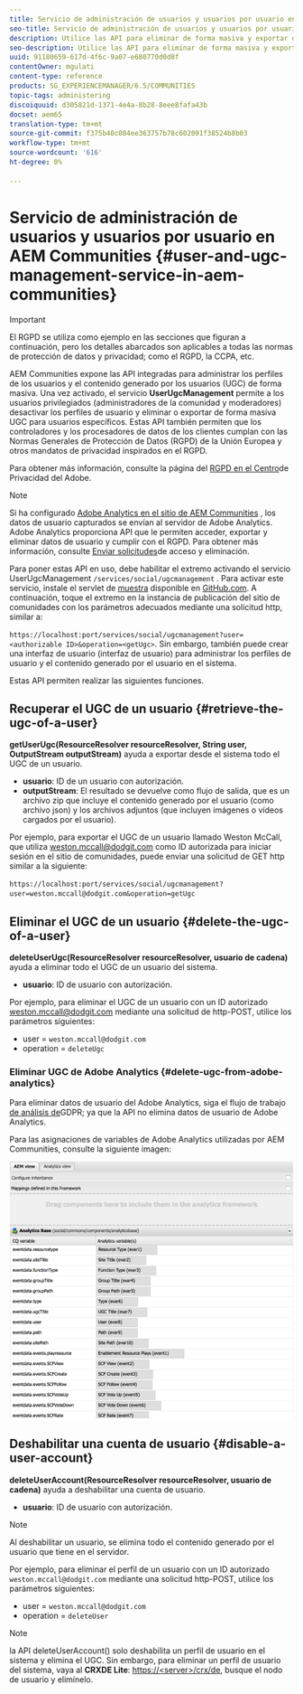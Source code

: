 ```yaml
---
title: Servicio de administración de usuarios y usuarios por usuario en AEM Communities
seo-title: Servicio de administración de usuarios y usuarios por usuario en AEM Communities
description: Utilice las API para eliminar de forma masiva y exportar de forma masiva contenido generado por el usuario, y para deshabilitar la cuenta de usuario.
seo-description: Utilice las API para eliminar de forma masiva y exportar de forma masiva contenido generado por el usuario, y para deshabilitar la cuenta de usuario.
uuid: 91180659-617d-4f6c-9a07-e680770d0d8f
contentOwner: mgulati
content-type: reference
products: SG_EXPERIENCEMANAGER/6.5/COMMUNITIES
topic-tags: administering
discoiquuid: d305821d-1371-4e4a-8b28-8eee8fafa43b
docset: aem65
translation-type: tm+mt
source-git-commit: f375b40c084ee363757b78c602091f38524b8b03
workflow-type: tm+mt
source-wordcount: '616'
ht-degree: 0%

---
```



# Servicio de administración de usuarios y usuarios por usuario en AEM Communities {#user-and-ugc-management-service-in-aem-communities}

>[!IMPORTANT]
>
>El RGPD se utiliza como ejemplo en las secciones que figuran a continuación, pero los detalles abarcados son aplicables a todas las normas de protección de datos y privacidad; como el RGPD, la CCPA, etc.

AEM Communities expone las API integradas para administrar los perfiles de los usuarios y el contenido generado por los usuarios (UGC) de forma masiva. Una vez activado, el servicio **UserUgcManagement** permite a los usuarios privilegiados (administradores de la comunidad y moderadores) desactivar los perfiles de usuario y eliminar o exportar de forma masiva UGC para usuarios específicos. Estas API también permiten que los controladores y los procesadores de datos de los clientes cumplan con las Normas Generales de Protección de Datos (RGPD) de la Unión Europea y otros mandatos de privacidad inspirados en el RGPD.

Para obtener más información, consulte la página del [RGPD en el Centro](https://www.adobe.com/privacy/general-data-protection-regulation.html)de Privacidad del Adobe.

>[!NOTE]
>
>Si ha configurado [Adobe Analytics en el sitio de AEM Communities](/help/communities/analytics.md) , los datos de usuario capturados se envían al servidor de Adobe Analytics. Adobe Analytics proporciona API que le permiten acceder, exportar y eliminar datos de usuario y cumplir con el RGPD. Para obtener más información, consulte [Enviar solicitudes](https://docs.adobe.com/content/help/en/analytics/admin/data-governance/gdpr-submit-access-delete.html)de acceso y eliminación.

Para poner estas API en uso, debe habilitar el extremo activando el servicio UserUgcManagement `/services/social/ugcmanagement` . Para activar este servicio, instale el servlet de [muestra](https://github.com/Adobe-Marketing-Cloud/aem-communities-ugc-migration/tree/main/bundles/communities-ugc-management-servlet) disponible en [GitHub.com](https://github.com/Adobe-Marketing-Cloud/aem-communities-ugc-migration/tree/main/bundles/communities-ugc-management-servlet). A continuación, toque el extremo en la instancia de publicación del sitio de comunidades con los parámetros adecuados mediante una solicitud http, similar a:

`https://localhost:port/services/social/ugcmanagement?user=<authorizable ID>&operation=<getUgc>`. Sin embargo, también puede crear una interfaz de usuario (interfaz de usuario) para administrar los perfiles de usuario y el contenido generado por el usuario en el sistema.

Estas API permiten realizar las siguientes funciones.

## Recuperar el UGC de un usuario {#retrieve-the-ugc-of-a-user}

**getUserUgc(ResourceResolver resourceResolver, String user, OutputStream outputStream)** ayuda a exportar desde el sistema todo el UGC de un usuario.

* **usuario**: ID de un usuario con autorización.
* **outputStream**: El resultado se devuelve como flujo de salida, que es un archivo zip que incluye el contenido generado por el usuario (como archivo json) y los archivos adjuntos (que incluyen imágenes o vídeos cargados por el usuario).

Por ejemplo, para exportar el UGC de un usuario llamado Weston McCall, que utiliza weston.mccall@dodgit.com como ID autorizada para iniciar sesión en el sitio de comunidades, puede enviar una solicitud de GET http similar a la siguiente:

`https://localhost:port/services/social/ugcmanagement?user=weston.mccall@dodgit.com&operation=getUgc`

## Eliminar el UGC de un usuario {#delete-the-ugc-of-a-user}

**deleteUserUgc(ResourceResolver resourceResolver, usuario de cadena)** ayuda a eliminar todo el UGC de un usuario del sistema.

* **usuario**: ID de usuario con autorización.

Por ejemplo, para eliminar el UGC de un usuario con un ID autorizado weston.mccall@dodgit.com mediante una solicitud de http-POST, utilice los parámetros siguientes:

* user = `weston.mccall@dodgit.com`
* operation = `deleteUgc`

### Eliminar UGC de Adobe Analytics {#delete-ugc-from-adobe-analytics}

Para eliminar datos de usuario del Adobe Analytics, siga el flujo de trabajo [de análisis de](https://docs.adobe.com/content/help/en/analytics/admin/data-governance/an-gdpr-workflow.html)GDPR; ya que la API no elimina datos de usuario de Adobe Analytics.

Para las asignaciones de variables de Adobe Analytics utilizadas por AEM Communities, consulte la siguiente imagen:

![Asignación de variables de comunidades AEM para Adobe Analytics](assets/analytics-communities-mapping.png)

## Deshabilitar una cuenta de usuario {#disable-a-user-account}

**deleteUserAccount(ResourceResolver resourceResolver, usuario de cadena)** ayuda a deshabilitar una cuenta de usuario.

* **usuario**: ID de usuario con autorización.

>[!NOTE]
>
>Al deshabilitar un usuario, se elimina todo el contenido generado por el usuario que tiene en el servidor.

Por ejemplo, para eliminar el perfil de un usuario con un ID autorizado `weston.mccall@dodgit.com` mediante una solicitud http-POST, utilice los parámetros siguientes:

* user = `weston.mccall@dodgit.com`
* operation = `deleteUser`

>[!NOTE]
>
>la API deleteUserAccount() solo deshabilita un perfil de usuario en el sistema y elimina el UGC. Sin embargo, para eliminar un perfil de usuario del sistema, vaya al **CRXDE Lite**: [https://&lt;server>/crx/de](https://localhost:4502/crx/de), busque el nodo de usuario y elimínelo.
